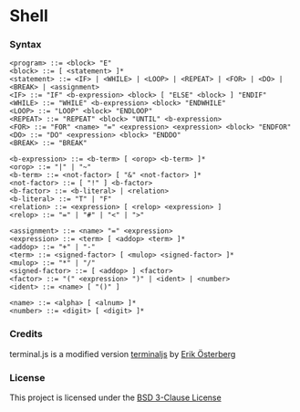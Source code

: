 # Shell

### Syntax ###
```
<program> ::= <block> "E"
<block> ::= [ <statement> ]*
<statement> ::= <IF> | <WHILE> | <LOOP> | <REPEAT> | <FOR> | <DO> | <BREAK> | <assignment>
<IF> ::= "IF" <b-expression> <block> [ "ELSE" <block> ] "ENDIF"
<WHILE> ::= "WHILE" <b-expression> <block> "ENDWHILE"
<LOOP> ::= "LOOP" <block> "ENDLOOP"
<REPEAT> ::= "REPEAT" <block> "UNTIL" <b-expression>
<FOR> ::= "FOR" <name> "=" <expression> <expression> <block> "ENDFOR"
<DO> ::= "DO" <expression> <block> "ENDDO"
<BREAK> ::= "BREAK"

<b-expression> ::= <b-term> [ <orop> <b-term> ]*
<orop> ::= "|" | "~"
<b-term> ::= <not-factor> [ "&" <not-factor> ]*
<not-factor> ::= [ "!" ] <b-factor>
<b-factor> ::= <b-literal> | <relation>
<b-literal> ::= "T" | "F"
<relation> ::= <expression> [ <relop> <expression> ]
<relop> ::= "=" | "#" | "<" | ">"

<assignment> ::= <name> "=" <expression>
<expression> ::= <term> [ <addop> <term> ]*
<addop> ::= "+" | "-"
<term> ::= <signed-factor> [ <mulop> <signed-factor> ]*
<mulop> ::= "*" | "/"
<signed-factor> ::= [ <addop> ] <factor>
<factor> ::= "(" <expression> ")" | <ident> | <number>
<ident> ::= <name> [ "()" ]

<name> ::= <alpha> [ <alnum> ]*
<number> ::= <digit> [ <digit> ]*
```

### Credits ###

terminal.js is a modified version [terminaljs](https://github.com/eosterberg/terminaljs) by [Erik Österberg](https://github.com/eosterberg)

### License ###

This project is licensed under the [BSD 3-Clause License](./LICENSE)
